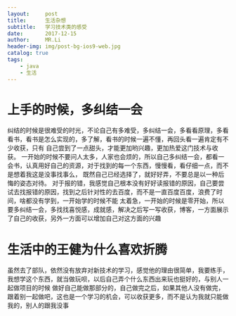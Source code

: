 ```yaml
---
layout:     post
title:      生活杂想
subtitle:   学习技术类的感受
date:       2017-12-15
author:     MR.Li
header-img: img/post-bg-ios9-web.jpg
catalog: true
tags:
    - java
    - 生活
---
```


# 上手的时候，多纠结一会

纠结的时候是很难受的时光，不论自己有多难受，多纠结一会，多看看原理，多看看书，看书是怎么实现的，多了解，看书的时候一遍不懂，再回头看一遍肯定有不少收获，只有
自己尝到了一点甜头，才能更加哟兴趣，更加热爱这门技术与收获。
一开始的时候不要问人太多，人家也会烦的，所以自己多纠结一会，都看一会书，认真用好自己的资源，对于找到的每一个东西，慢慢看，看仔细一点，而不是想着我这是没事找事么，
既然自己已经选择了，就好好弄，不要总是以一种后悔的姿态对待。
对于报的错，我感觉自己根本没有好好读报错的原因，自己要尝试去找报错的原因，找到之后针对性的去百度，而不是一直百度百度，浪费了时间，啥都没有学到，一开始学的时候不能
太着急，一开始的时候是零开始，所以要多纠结一会，多找找喜悦感，成就感，解决之后写一写收获，博客，一方面展示了自己的收获，另外一方面可以增加自己对这方面的兴趣

# 生活中的王健为什么喜欢折腾
虽然去了部队，依然没有放弃对新技术的学习，感觉他的理由很简单，我要练手， 我想学这个东西，就当做玩呗，以后自己弄个什么东西出来玩也挺好的，与别人一起做项目的时候
做好自己能做那部分的，自己做完之后，如果其他人没有做完，跟着别一起做吧，这也是一个学习的机会，可以收获更多，而不是认为我就只能做我的，别人的跟我没事
